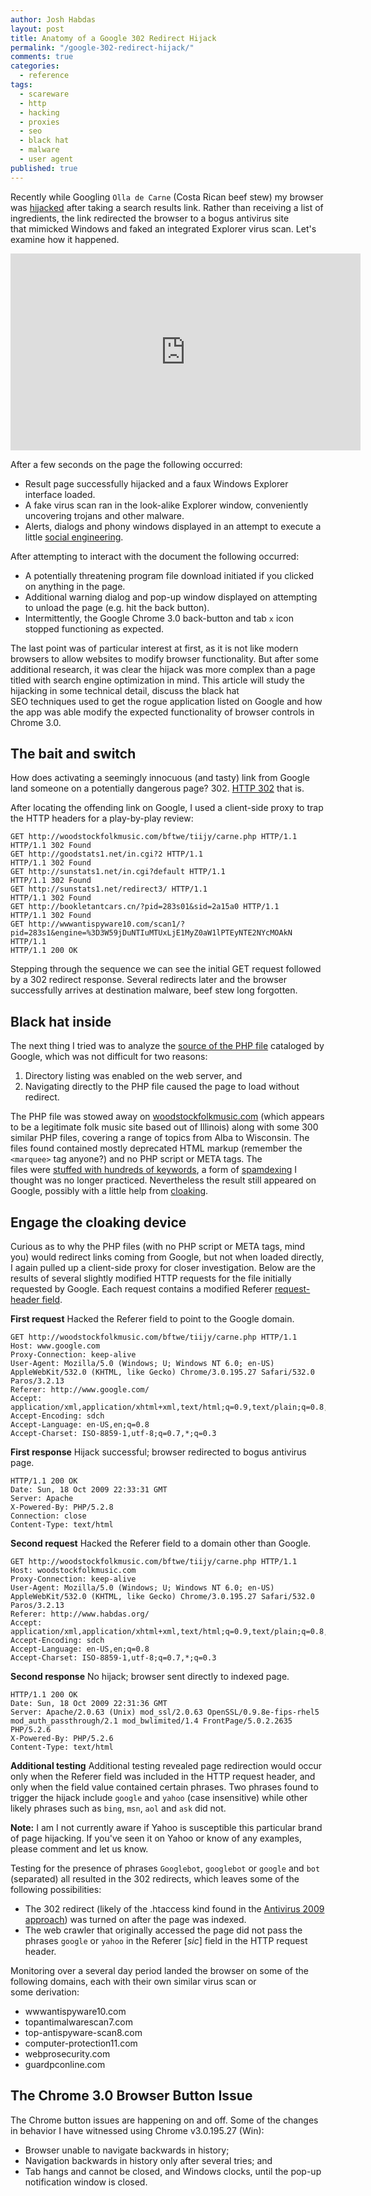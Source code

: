 ```yaml
---
author: Josh Habdas
layout: post
title: Anatomy of a Google 302 Redirect Hijack
permalink: "/google-302-redirect-hijack/"
comments: true
categories:
  - reference
tags:
  - scareware
  - http
  - hacking
  - proxies
  - seo
  - black hat
  - malware
  - user agent
published: true
---
```


Recently while Googling `Olla de Carne` (Costa Rican beef stew) my browser was [hijacked][1] after taking a search results link. Rather than receiving a list of ingredients, the link redirected the browser to a bogus antivirus site that mimicked Windows and faked an integrated Explorer virus scan. Let's examine how it happened.

<!--more-->

<iframe width="560" height="315" src="http://www.youtube.com/embed/gnZSOMdp9oI" frameborder="0" allowfullscreen></iframe>

After a few seconds on the page the following occurred:

*   Result page successfully hijacked and a faux Windows Explorer interface loaded.
*   A fake virus scan ran in the look-alike Explorer window, conveniently uncovering trojans and other malware.
*   Alerts, dialogs and phony windows displayed in an attempt to execute a little [social engineering][2].

After attempting to interact with the document the following occurred:

*   A potentially threatening program file download initiated if you clicked on anything in the page.
*   Additional warning dialog and pop-up window displayed on attempting to unload the page (e.g. hit the back button).
*   Intermittently, the Google Chrome 3.0 back-button and tab `x` icon stopped functioning as expected.

The last point was of particular interest at first, as it is not like modern browsers to allow websites to modify browser functionality. But after some additional research, it was clear the hijack was more complex than a page titled with search engine optimization in mind. This article will study the hijacking in some technical detail, discuss the black hat SEO techniques used to get the rogue application listed on Google and how the app was able modify the expected functionality of browser controls in Chrome 3.0.

## The bait and switch

How does activating a seemingly innocuous (and tasty) link from Google land someone on a potentially dangerous page? 302. [HTTP 302][3] that is.

After locating the offending link on Google, I used a client-side proxy to trap the HTTP headers for a play-by-play review:

    GET http://woodstockfolkmusic.com/bftwe/tiijy/carne.php HTTP/1.1
    HTTP/1.1 302 Found
    GET http://goodstats1.net/in.cgi?2 HTTP/1.1
    HTTP/1.1 302 Found
    GET http://sunstats1.net/in.cgi?default HTTP/1.1
    HTTP/1.1 302 Found
    GET http://sunstats1.net/redirect3/ HTTP/1.1
    HTTP/1.1 302 Found
    GET http://bookletantcars.cn/?pid=283s01&sid=2a15a0 HTTP/1.1
    HTTP/1.1 302 Found
    GET http://wwwantispyware10.com/scan1/?pid=283s1&engine=%3D3W59jDuNTIuMTUxLjE1MyZ0aW1lPTEyNTE2NYcMOAkN HTTP/1.1
    HTTP/1.1 200 OK

Stepping through the sequence we can see the initial GET request followed by a 302 redirect response. Several redirects later and the browser successfully arrives at destination malware, beef stew long forgotten.

## Black hat inside

The next thing I tried was to analyze the [source of the PHP file][4] cataloged by Google, which was not difficult for two reasons:

1.  Directory listing was enabled on the web server, and
2.  Navigating directly to the PHP file caused the page to load without redirect.

The PHP file was stowed away on [woodstockfolkmusic.com][5] (which appears to be a legitimate folk music site based out of Illinois) along with some 300 similar PHP files, covering a range of topics from Alba to Wisconsin. The files found contained mostly deprecated HTML markup (remember the `<marquee>` tag anyone?) and no PHP script or META tags. The files were [stuffed with hundreds of keywords][6], a form of [spamdexing][7] I thought was no longer practiced. Nevertheless the result still appeared on Google, possibly with a little help from [cloaking][8].

## Engage the cloaking device

Curious as to why the PHP files (with no PHP script or META tags, mind you) would redirect links coming from Google, but not when loaded directly, I again pulled up a client-side proxy for closer investigation. Below are the results of several slightly modified HTTP requests for the file initially requested by Google. Each request contains a modified Referer [request-header field][9].

**First request**
Hacked the Referer field to point to the Google domain.

    GET http://woodstockfolkmusic.com/bftwe/tiijy/carne.php HTTP/1.1
    Host: www.google.com
    Proxy-Connection: keep-alive
    User-Agent: Mozilla/5.0 (Windows; U; Windows NT 6.0; en-US) AppleWebKit/532.0 (KHTML, like Gecko) Chrome/3.0.195.27 Safari/532.0 Paros/3.2.13
    Referer: http://www.google.com/
    Accept: application/xml,application/xhtml+xml,text/html;q=0.9,text/plain;q=0.8,image/png,*/*;q=0.5
    Accept-Encoding: sdch
    Accept-Language: en-US,en;q=0.8
    Accept-Charset: ISO-8859-1,utf-8;q=0.7,*;q=0.3

**First response**
Hijack successful; browser redirected to bogus antivirus page.

    HTTP/1.1 200 OK
    Date: Sun, 18 Oct 2009 22:33:31 GMT
    Server: Apache
    X-Powered-By: PHP/5.2.8
    Connection: close
    Content-Type: text/html

**Second request**
Hacked the Referer field to a domain other than Google.

    GET http://woodstockfolkmusic.com/bftwe/tiijy/carne.php HTTP/1.1
    Host: woodstockfolkmusic.com
    Proxy-Connection: keep-alive
    User-Agent: Mozilla/5.0 (Windows; U; Windows NT 6.0; en-US) AppleWebKit/532.0 (KHTML, like Gecko) Chrome/3.0.195.27 Safari/532.0 Paros/3.2.13
    Referer: http://www.habdas.org/
    Accept: application/xml,application/xhtml+xml,text/html;q=0.9,text/plain;q=0.8,image/png,*/*;q=0.5
    Accept-Encoding: sdch
    Accept-Language: en-US,en;q=0.8
    Accept-Charset: ISO-8859-1,utf-8;q=0.7,*;q=0.3

**Second response**
No hijack; browser sent directly to indexed page.

    HTTP/1.1 200 OK
    Date: Sun, 18 Oct 2009 22:31:36 GMT
    Server: Apache/2.0.63 (Unix) mod_ssl/2.0.63 OpenSSL/0.9.8e-fips-rhel5 mod_auth_passthrough/2.1 mod_bwlimited/1.4 FrontPage/5.0.2.2635 PHP/5.2.6
    X-Powered-By: PHP/5.2.6
    Content-Type: text/html

**Additional testing**
Additional testing revealed page redirection would occur only when the Referer field was included in the HTTP request header, and only when the field value contained certain phrases. Two phrases found to trigger the hijack include `google` and `yahoo` (case insensitive) while other likely phrases such as `bing`, `msn`, `aol` and `ask` did not.

**Note:** I am I not currently aware if Yahoo is susceptible this particular brand of page hijacking. If you've seen it on Yahoo or know of any examples, please comment and let us know.

Testing for the presence of phrases `Googlebot`, `googlebot` or `google` and `bot` (separated) all resulted in the 302 redirects, which leaves some of the following possibilities:

*   The 302 redirect (likely of the .htaccess kind found in the [Antivirus 2009 approach][10]) was turned on after the page was indexed.
*   The web crawler that originally accessed the page did not pass the phrases `google` or `yahoo` in the Referer [*sic*] field in the HTTP request header.

Monitoring over a several day period landed the browser on some of the following domains, each with their own similar virus scan or some derivation:

*   wwwantispyware10.com
*   topantimalwarescan7.com
*   top-antispyware-scan8.com
*   computer-protection11.com
*   webprosecurity.com
*   guardpconline.com

## The Chrome 3.0 Browser Button Issue

The Chrome button issues are happening on and off. Some of the changes in behavior I have witnessed using Chrome v3.0.195.27 (Win):

*   Browser unable to navigate backwards in history;
*   Navigation backwards in history only after several tries; and
*   Tab hangs and cannot be closed, and Windows clocks, until the pop-up notification window is closed.

 [1]: http://en.wikipedia.org/wiki/Page_hijacking
 [2]: http://en.wikipedia.org/wiki/Social_engineering_(security)
 [3]: http://en.wikipedia.org/wiki/HTTP_302
 [4]: /assets/carne.php
 [5]: http://woodstockfolkmusic.com/
 [6]: http://en.wikipedia.org/wiki/Keyword_stuffing
 [7]: http://en.wikipedia.org/wiki/Spamdexing
 [8]: http://en.wikipedia.org/wiki/Cloaking
 [9]: http://www.w3.org/Protocols/rfc2616/rfc2616-sec14.html
 [10]: http://blog.javacoolsoftware.com/2008/12/anti-virus-2009-search-engine-redirect-hacks/
